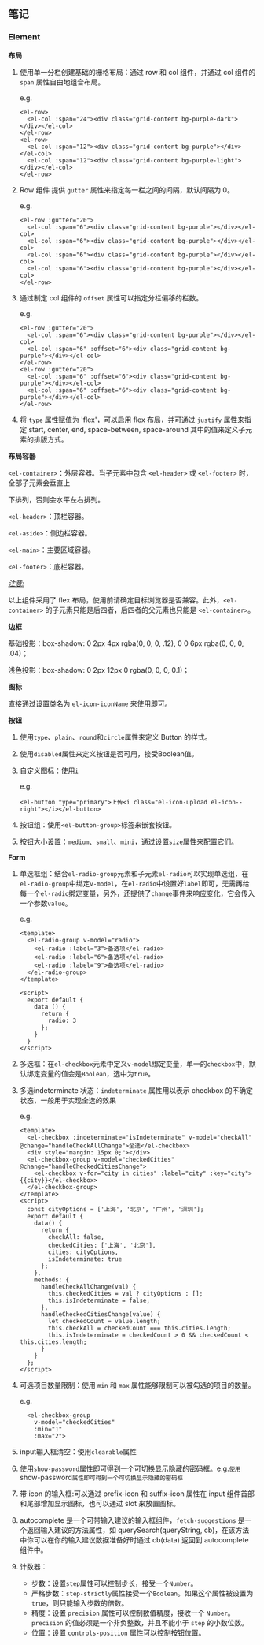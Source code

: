 ## 笔记

### Element

**布局**

1. 使用单一分栏创建基础的栅格布局：通过 row 和 col 组件，并通过 col 组件的 `span` 属性自由地组合布局。

   e.g.

   ```
   <el-row>
     <el-col :span="24"><div class="grid-content bg-purple-dark"></div></el-col>
   </el-row>
   <el-row>
     <el-col :span="12"><div class="grid-content bg-purple"></div></el-col>
     <el-col :span="12"><div class="grid-content bg-purple-light"></div></el-col>
   </el-row>
   ```

2. Row 组件 提供 `gutter` 属性来指定每一栏之间的间隔，默认间隔为 0。

   e.g.

   ```
   <el-row :gutter="20">
     <el-col :span="6"><div class="grid-content bg-purple"></div></el-col>
     <el-col :span="6"><div class="grid-content bg-purple"></div></el-col>
     <el-col :span="6"><div class="grid-content bg-purple"></div></el-col>
     <el-col :span="6"><div class="grid-content bg-purple"></div></el-col>
   </el-row>
   ```

3. 通过制定 col 组件的 `offset` 属性可以指定分栏偏移的栏数。

   e.g.

   ```
   <el-row :gutter="20">
     <el-col :span="6"><div class="grid-content bg-purple"></div></el-col>
     <el-col :span="6" :offset="6"><div class="grid-content bg-purple"></div></el-col>
   </el-row>
   <el-row :gutter="20">
     <el-col :span="6" :offset="6"><div class="grid-content bg-purple"></div></el-col>
     <el-col :span="6" :offset="6"><div class="grid-content bg-purple"></div></el-col>
   </el-row>
   ```

4. 将 `type` 属性赋值为 'flex'，可以启用 flex 布局，并可通过 `justify` 属性来指定 start, center, end, space-between, space-around 其中的值来定义子元素的排版方式。



**布局容器**

`<el-container>`：外层容器。当子元素中包含 `<el-header>` 或 `<el-footer>` 时，全部子元素会垂直上    

下排列，否则会水平左右排列。

`<el-header>`：顶栏容器。

`<el-aside>`：侧边栏容器。

`<el-main>`：主要区域容器。

`<el-footer>`：底栏容器。

<u>*注意:*</u> 

以上组件采用了 flex 布局，使用前请确定目标浏览器是否兼容。此外，`<el-container>` 的子元素只能是后四者，后四者的父元素也只能是 `<el-container>`。



**边框**

基础投影：box-shadow: 0 2px 4px rgba(0, 0, 0, .12), 0 0 6px rgba(0, 0, 0, .04)；

浅色投影：box-shadow: 0 2px 12px 0 rgba(0, 0, 0, 0.1)；



**图标**

直接通过设置类名为 `el-icon-iconName` 来使用即可。



**按钮**

1. 使用`type`、`plain`、`round`和`circle`属性来定义 Button 的样式。

2. 使用`disabled`属性来定义按钮是否可用，接受Boolean值。

3. 自定义图标：使用`i`

   e.g.

   ```
   <el-button type="primary">上传<i class="el-icon-upload el-icon--right"></i></el-button>
   ```

4. 按钮组：使用`<el-button-group>`标签来嵌套按钮。

5. 按钮大小设置：`medium`、`small`、`mini`，通过设置`size`属性来配置它们。



**Form**

1. 单选框组：结合`el-radio-group`元素和子元素`el-radio`可以实现单选组，在`el-radio-group`中绑定`v-model`，在`el-radio`中设置好`label`即可，无需再给每一个`el-radio`绑定变量，另外，还提供了`change`事件来响应变化，它会传入一个参数`value`。

   e.g.

   ```
   <template>
     <el-radio-group v-model="radio">
       <el-radio :label="3">备选项</el-radio>
       <el-radio :label="6">备选项</el-radio>
       <el-radio :label="9">备选项</el-radio>
     </el-radio-group>
   </template>
   
   <script>
     export default {
       data () {
         return {
           radio: 3
         };
       }
     }
   </script>
   ```

2. 多选框：在`el-checkbox`元素中定义`v-model`绑定变量，单一的`checkbox`中，默认绑定变量的值会是`Boolean`，选中为`true`。

3. 多选indeterminate 状态：`indeterminate` 属性用以表示 checkbox 的不确定状态，一般用于实现全选的效果

   e.g.

   ```
   <template>
     <el-checkbox :indeterminate="isIndeterminate" v-model="checkAll" @change="handleCheckAllChange">全选</el-checkbox>
     <div style="margin: 15px 0;"></div>
     <el-checkbox-group v-model="checkedCities" @change="handleCheckedCitiesChange">
       <el-checkbox v-for="city in cities" :label="city" :key="city">{{city}}</el-checkbox>
     </el-checkbox-group>
   </template>
   <script>
     const cityOptions = ['上海', '北京', '广州', '深圳'];
     export default {
       data() {
         return {
           checkAll: false,
           checkedCities: ['上海', '北京'],
           cities: cityOptions,
           isIndeterminate: true
         };
       },
       methods: {
         handleCheckAllChange(val) {
           this.checkedCities = val ? cityOptions : [];
           this.isIndeterminate = false;
         },
         handleCheckedCitiesChange(value) {
           let checkedCount = value.length;
           this.checkAll = checkedCount === this.cities.length;
           this.isIndeterminate = checkedCount > 0 && checkedCount < this.cities.length;
         }
       }
     };
   </script>
   ```

4. 可选项目数量限制：使用 `min` 和 `max` 属性能够限制可以被勾选的项目的数量。

   e.g.

   ```
     <el-checkbox-group 
       v-model="checkedCities"
       :min="1"
       :max="2">
   ```

5. input输入框清空：使用`clearable`属性
6. 使用`show-password`属性即可得到一个可切换显示隐藏的密码框。e.g.`使用`show-password`属性即可得到一个可切换显示隐藏的密码框`

7. 带 icon 的输入框:可以通过 prefix-icon 和 suffix-icon 属性在 input 组件首部和尾部增加显示图标，也可以通过 slot 来放置图标。
8. autocomplete 是一个可带输入建议的输入框组件，`fetch-suggestions` 是一个返回输入建议的方法属性，如 querySearch(queryString, cb)，在该方法中你可以在你的输入建议数据准备好时通过 cb(data) 返回到 autocomplete 组件中。
9. 计数器：
   - 步数：设置`step`属性可以控制步长，接受一个`Number`。
   - 严格步数：`step-strictly`属性接受一个`Boolean`。如果这个属性被设置为`true`，则只能输入步数的倍数。
   - 精度：设置 `precision` 属性可以控制数值精度，接收一个 `Number`。`precision` 的值必须是一个非负整数，并且不能小于 `step` 的小数位数。
   - 位置：设置 `controls-position` 属性可以控制按钮位置。